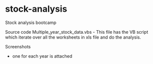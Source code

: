# stock-analysis
Stock analysis bootcamp

Source code
Multiple_year_stock_data.vbs -  This file has the VB script which iterate over all the worksheets in xls file and do the analysis.

Screenshots
- one for each year is attached


